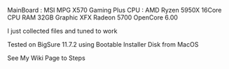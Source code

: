 MainBoard : MSI MPG X570 Gaming Plus 
CPU : AMD Ryzen 5950X 16Core CPU
RAM 32GB
Graphic XFX Radeon 5700
OpenCore 6.00

I just collected files and tuned to work

Tested on BigSure 11.7.2 using Bootable Installer Disk from MacOS


See My Wiki Page to Steps
